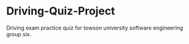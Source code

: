 # Driving-Quiz-Project
Driving exam practice quiz for towson university software engineering group six.
